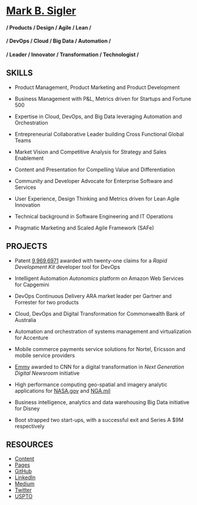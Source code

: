 # [Mark B. Sigler](https://www.linkedin.com/in/markbsigler/)

#### / Products / Design / Agile / Lean / 
#### / DevOps / Cloud / Big Data / Automation /
#### / Leader / Innovator / Transformation / Technologist / 

## SKILLS

- Product Management, Product Marketing and Product Development

- Business Management with P&L, Metrics driven for Startups and Fortune 500

- Expertise in Cloud, DevOps, and Big Data leveraging Automation and Orchestration

- Entrepreneurial Collaborative Leader building Cross Functional Global Teams

- Market Vision and Competitive Analysis for Strategy and Sales Enablement

- Content and Presentation for Compelling Value and Differentiation

- Community and Developer Advocate for Enterprise Software and Services

- User Experience, Design Thinking and Metrics driven for Lean Agile Innovation

- Technical background in Software Engineering and IT Operations

- Pragmatic Marketing and Scaled Agile Framework (SAFe)

## PROJECTS

- Patent [9,969,6971](https://www.google.com/patents/US9696971) awarded with twenty-one claims for a _Rapid Development Kit_ developer tool for DevOps

- Intelligent Automation _Autonomics_ platform on Amazon Web Services for Capgemini

- DevOps Continuous Delivery ARA market leader per Gartner and Forrester for two products

- Cloud, DevOps and Digital Transformation for Commonwealth Bank of Australia

- Automation and orchestration of systems management and virtualization for Accenture

- Mobile commerce payments service solutions for Nortel, Ericsson and mobile service providers

- [Emmy](http://emmyonline.com/) awarded to CNN for a digital transformation in _Next Generation Digital Newsroom_ initiative 

- High performance computing geo-spatial and imagery analytic applications for [NASA.gov](https://eospso.nasa.gov/) and [NGA.mil](https://www.nga.mil)

- Business intelligence, analytics and data warehousing Big Data initiative for Disney

- Boot strapped two start-ups, with a successful exit and Series A $9M respectively

## RESOURCES

- [Content](https://github.com/markbsigler/content)
- [Pages](https://markbsigler.github.io/)
- [GitHub](https://github.com/markbsigler)
- [LinkedIn](http://www.linkedin.com/in/markbsigler/)
- [Medium](https://medium.com/@markbsigler) 
- [Twitter](https://twitter.com/markbsigler)
- [USPTO](https://patents.google.com/patent/US9696971B1/en)
